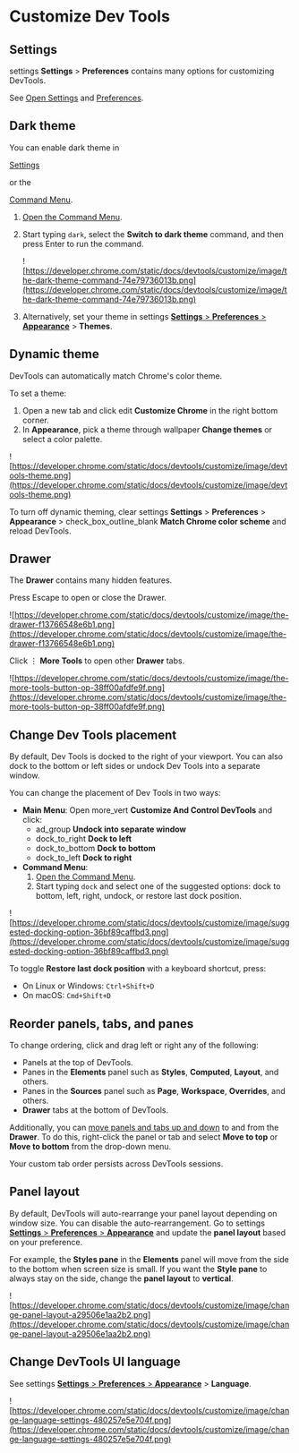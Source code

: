 # Customize Dev Tools

## Settings

settings **Settings** > **Preferences** contains many options for customizing DevTools.

See [Open Settings](https://developer.chrome.com/docs/devtools/settings#open) and [Preferences](https://developer.chrome.com/docs/devtools/settings/preferences).

## Dark theme

You can enable dark theme in

[Settings](https://developer.chrome.com/docs/devtools/settings)

or the

[Command Menu](https://developer.chrome.com/docs/devtools/command-menu).

1. [Open the Command Menu](https://developer.chrome.com/docs/devtools/command-menu).
2. Start typing `dark`, select the **Switch to dark theme** command, and then press
Enter to run the command.
    
    ![https://developer.chrome.com/static/docs/devtools/customize/image/the-dark-theme-command-74e79736013b.png](https://developer.chrome.com/static/docs/devtools/customize/image/the-dark-theme-command-74e79736013b.png)
    
3. Alternatively, set your theme in settings [**Settings** > **Preferences** > **Appearance**](https://developer.chrome.com/docs/devtools/settings/preferences#appearance) > **Themes**.

## Dynamic theme

DevTools can automatically match Chrome's color theme.

To set a theme:

1. Open a new tab and click edit **Customize Chrome** in the right bottom corner.
2. In **Appearance**, pick a theme through wallpaper **Change themes** or select a color palette.

![https://developer.chrome.com/static/docs/devtools/customize/image/devtools-theme.png](https://developer.chrome.com/static/docs/devtools/customize/image/devtools-theme.png)

To turn off dynamic theming, clear settings **Settings** > **Preferences** > **Appearance** > check_box_outline_blank **Match Chrome color scheme** and reload DevTools.

## Drawer

The **Drawer** contains many hidden features.

Press Escape to open or close the Drawer.

![https://developer.chrome.com/static/docs/devtools/customize/image/the-drawer-f13766548e6b1.png](https://developer.chrome.com/static/docs/devtools/customize/image/the-drawer-f13766548e6b1.png)

Click ⋮ **More Tools** to open other **Drawer**
tabs.

![https://developer.chrome.com/static/docs/devtools/customize/image/the-more-tools-button-op-38ff00afdfe9f.png](https://developer.chrome.com/static/docs/devtools/customize/image/the-more-tools-button-op-38ff00afdfe9f.png)

## Change Dev Tools placement

By
 default, Dev Tools is docked to the right of your viewport. You can also
 dock to the bottom or left sides or undock Dev Tools into a separate 
window.

You can change the placement of Dev Tools in two ways:

- **Main Menu**: Open more_vert **Customize And Control DevTools** and click:
    - ad_group **Undock into separate window**
    - dock_to_right **Dock to left**
    - dock_to_bottom **Dock to bottom**
    - dock_to_left **Dock to right**
- **Command Menu**:
    1. [Open the Command Menu](https://developer.chrome.com/docs/devtools/command-menu).
    2. Start typing `dock` and select one of the suggested options: dock to bottom, left, right, undock, or restore last dock position.

![https://developer.chrome.com/static/docs/devtools/customize/image/suggested-docking-option-36bf89caffbd3.png](https://developer.chrome.com/static/docs/devtools/customize/image/suggested-docking-option-36bf89caffbd3.png)

To toggle **Restore last dock position** with a keyboard shortcut, press:

- On Linux or Windows: `Ctrl+Shift+D`
- On macOS: `Cmd+Shift+D`

## Reorder panels, tabs, and panes

To change ordering, click and drag left or right any of the following:

- Panels at the top of DevTools.
- Panes in the **Elements** panel such as **Styles**, **Computed**, **Layout**, and others.
- Panes in the **Sources** panel such as **Page**, **Workspace**, **Overrides**, and others.
- **Drawer** tabs at the bottom of DevTools.

Additionally, you can [move panels and tabs up and down](https://developer.chrome.com/blog/new-in-devtools-87#moveable-tools) to and from the **Drawer**. To do this, right-click the panel or tab and select **Move to top** or **Move to bottom** from the drop-down menu.

Your custom tab order persists across DevTools sessions.

## Panel layout

By
 default, DevTools will auto-rearrange your panel layout depending on 
window size. You can disable the auto-rearrangement. Go to settings [**Settings** > **Preferences** > **Appearance**](https://developer.chrome.com/docs/devtools/settings/preferences#appearance) and update the **panel layout** based on your preference.

For example, the **Styles pane** in the **Elements** panel will move from the side to the bottom when screen size is small. If you want the **Style pane** to always stay on the side, change the **panel layout** to **vertical**.

![https://developer.chrome.com/static/docs/devtools/customize/image/change-panel-layout-a29506e1aa2b2.png](https://developer.chrome.com/static/docs/devtools/customize/image/change-panel-layout-a29506e1aa2b2.png)

## Change DevTools UI language

See settings [**Settings** > **Preferences** > **Appearance**](https://developer.chrome.com/docs/devtools/settings/preferences#appearance) > **Language**.

![https://developer.chrome.com/static/docs/devtools/customize/image/change-language-settings-480257e5e704f.png](https://developer.chrome.com/static/docs/devtools/customize/image/change-language-settings-480257e5e704f.png)
